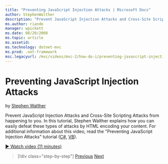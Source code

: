```yaml
---
title: "Preventing JavaScript Injection Attacks | Microsoft Docs"
author: StephenWalther
description: "Prevent JavaScript Injection Attacks and Cross-Site Scripting Attacks from happening to you. In this tutorial, Stephen Walther explains how you can easily de..."
ms.author: riande
manager: wpickett
ms.date: 08/20/2008
ms.topic: article
ms.assetid: 
ms.technology: dotnet-mvc
ms.prod: .net-framework
msc.legacyurl: /mvc/videos/mvc-2/how-do-i/preventing-javascript-injection-attacks
---
```

Preventing JavaScript Injection Attacks
====================
by [Stephen Walther](https://github.com/StephenWalther)

Prevent JavaScript Injection Attacks and Cross-Site Scripting Attacks from happening to you. In this tutorial, Stephen Walther explains how you can easily defeat these types of attacks by HTML encoding your content. For additional information about this video, read the "Preventing JavaScript Injection Attacks" tutorial ([C#](../../../overview/older-versions-1/security/preventing-javascript-injection-attacks-cs.md), [VB](../../../overview/older-versions-1/security/preventing-javascript-injection-attacks-vb.md)).

[&#9654; Watch video (11 minutes)](https://channel9.msdn.com/Blogs/ASP-NET-Site-Videos/preventing-javascript-injection-attacks)

>[!div class="step-by-step"] [Previous](an-introduction-to-url-routing.md) [Next](creating-unit-tests-for-aspnet-mvc-applications.md)
